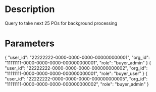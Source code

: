 # Description
Query to take next 25 POs for background processing

# Parameters

{ "user_id": "22222222-0000-0000-0000-000000000001", "org_id": "11111111-0000-0000-0000-000000000001", "role": "buyer_admin" }
{ "user_id": "22222222-0000-0000-0000-000000000002", "org_id": "11111111-0000-0000-0000-000000000001", "role": "buyer_user" }
{ "user_id": "22222222-0000-0000-0000-000000000005", "org_id": "11111111-0000-0000-0000-000000000002", "role": "buyer_admin" }